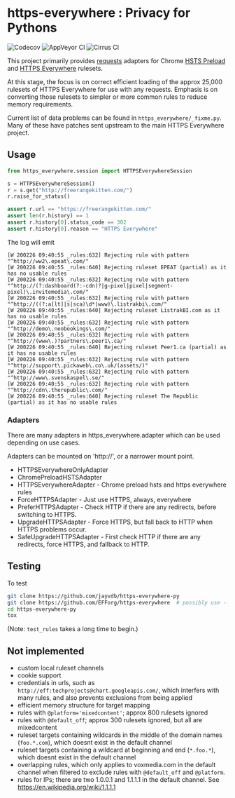 # https-everywhere : Privacy for Pythons

![Codecov](https://img.shields.io/codecov/c/gh/jayvdb/https-everywhere-py)
![AppVeyor CI](https://img.shields.io/appveyor/build/jayvdb/https-everywhere-py)
![Cirrus CI](https://img.shields.io/cirrus/github/jayvdb/https-everywhere-py)

This project primarily provides [requests](https://github.com/psf/requests/) adapters for Chrome [HSTS Preload](http://hstspreload.org/) and [HTTPS Everywhere](https://github.com/EFForg/https-everywhere) rulesets.

At this stage, the focus is on correct efficient loading of the approx 25,000 rulesets of HTTPS Everywhere for use with any requests.
Emphasis is on converting those rulesets to simpler or more common rules to reduce memory requirements.

Current list of data problems can be found in `https_everywhere/_fixme.py`.  Many of these have patches sent upstream to the main HTTPS Everywhere project.

## Usage

```py
from https_everywhere.session import HTTPSEverywhereSession

s = HTTPSEverywhereSession()
r = s.get("http://freerangekitten.com/")
r.raise_for_status()

assert r.url == "https://freerangekitten.com/"
assert len(r.history) == 1
assert r.history[0].status_code == 302
assert r.history[0].reason == "HTTPS Everywhere"
```

The log will emit
```console
[W 200226 09:40:55 _rules:632] Rejecting rule with pattern "^http://ww2\.epeat\.com/"
[W 200226 09:40:55 _rules:640] Rejecting ruleset EPEAT (partial) as it has no usable rules
[W 200226 09:40:55 _rules:632] Rejecting rule with pattern "^http://(?:dashboard(?:-cdn)?|g-pixel|pixel|segment-pixel)\.invitemedia\.com/"
[W 200226 09:40:55 _rules:632] Rejecting rule with pattern "^http://((?:a[lt]|s|sca)\d*|www)\.listrakbi\.com/"
[W 200226 09:40:55 _rules:640] Rejecting ruleset ListrakBI.com as it has no usable rules
[W 200226 09:40:55 _rules:632] Rejecting rule with pattern "^http://demo\.neobookings\.com/"
[W 200226 09:40:55 _rules:632] Rejecting rule with pattern "^http://(www\.)?partners\.peer1\.ca/"
[W 200226 09:40:55 _rules:640] Rejecting ruleset Peer1.ca (partial) as it has no usable rules
[W 200226 09:40:55 _rules:632] Rejecting rule with pattern "^http://support\.pickaweb\.co\.uk/(assets/)"
[W 200226 09:40:55 _rules:632] Rejecting rule with pattern "^http://www\.svenskaspel\.se/"
[W 200226 09:40:55 _rules:632] Rejecting rule with pattern "^http://cdn\.therepublic\.com/"
[W 200226 09:40:55 _rules:640] Rejecting ruleset The Republic (partial) as it has no usable rules
```

### Adapters

There are many adapters in https_everywhere.adapter which can be used depending on use cases.

Adapters can be mounted on 'http://', or a narrower mount point.

* HTTPSEverywhereOnlyAdapter
* ChromePreloadHSTSAdapter
* HTTPSEverywhereAdapter - Chrome preload hsts and https everywhere rules
* ForceHTTPSAdapter - Just use HTTPS, always, everywhere
* PreferHTTPSAdapter - Check HTTP if there are any redirects, before switching to HTTPS.
* UpgradeHTTPSAdapter - Force HTTPS, but fall back to HTTP when HTTPS problems occur.
* SafeUpgradeHTTPSAdapter - First check HTTP if there are any redirects, force HTTPS, and fallback to HTTP.

## Testing

To test

```sh
git clone https://github.com/jayvdb/https-everywhere-py
git clone https://github.com/EFForg/https-everywhere  # possibly use --depth 1
cd https-everywhere-py
tox
```
(Note: `test_rules` takes a long time to begin.)

## Not implemented

- custom local ruleset channels
- cookie support
- credentials in urls, such as `http://eff:techprojects@chart.googleapis.com/`,
  which interfers with many rules, and also prevents exclusions from being applied
- efficient memory structure for target mapping
- rules with `@platform='mixedcontent'`; approx 800 rulesets ignored
- rules with `@default_off`; approx 300 rulesets ignored, but all are mixedcontent
- ruleset targets containing wildcards in the middle of the domain names (`foo.*.com`), which doesnt exist in the default channel
- ruleset targets containing a wildcard at beginning and end (`*.foo.*`), which doesnt exist in the default channel
- overlapping rules, which only applies to voxmedia.com in the default channel when filtered to exclude rules with `@default_off` and `@platform`.
- rules for IPs; there are two 1.0.0.1 and 1.1.1.1 in the default channel. See https://en.wikipedia.org/wiki/1.1.1.1
